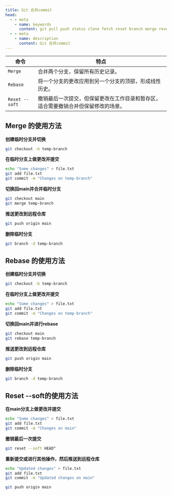 ```yaml
---
title: Git 合并commit
head:
  - - meta
    - name: keywords
      content: git pull push status clone fetch reset branch merge revert tag rm mv log diff grep
  - - meta
    - name: description
      content: Git 合并commit
---
```


| 命令           | 特点                                                                               |
| -------------- | ---------------------------------------------------------------------------------- |
| `Merge`        | 合并两个分支，保留所有历史记录。                                                   |
| `Rebase`       | 将一个分支的更改应用到另一个分支的顶部，形成线性历史。                             |
| `Reset --soft` | 撤销最后一次提交，但保留更改在工作目录和暂存区，适合需要撤销合并但保留修改的场景。 |

## Merge 的使用方法

**创建临时分支并切换**

```sh
git checkout -b temp-branch
```

**在临时分支上做更改并提交**

```sh
echo "Some changes" > file.txt
git add file.txt
git commit -m "Changes on temp-branch"
```

**切换回main并合并临时分支**

```sh
git checkout main
git merge temp-branch
```

**推送更改到远程仓库**

```sh
git push origin main
```

**删除临时分支**

```sh
git branch -d temp-branch
```

## Rebase 的使用方法

**创建临时分支并切换**

```sh
git checkout -b temp-branch
```

**在临时分支上做更改并提交**

```sh
echo "Some changes" > file.txt
git add file.txt
git commit -m "Changes on temp-branch"
```

**切换回main并进行rebase**

```sh
git checkout main
git rebase temp-branch
```

**推送更改到远程仓库**

```sh
git push origin main
```

**删除临时分支**

```sh
git branch -d temp-branch
```

## Reset --soft的使用方法

**在main分支上做更改并提交**

```sh
echo "Some changes" > file.txt
git add file.txt
git commit -m "Changes on main"
```

**撤销最后一次提交**

```sh
git reset --soft HEAD^
```

**重新提交或进行其他操作，然后推送到远程仓库**

```sh
echo "Updated changes" > file.txt
git add file.txt
git commit -m "Updated changes on main"

git push origin main
```

